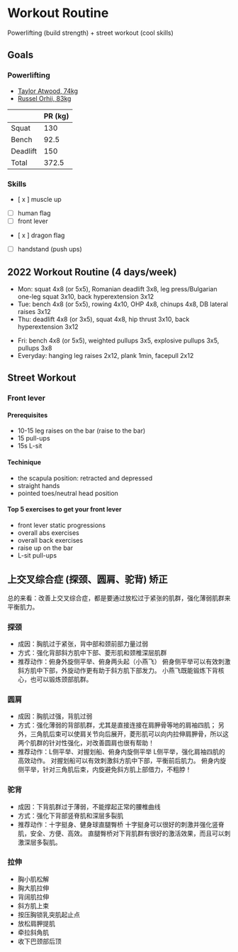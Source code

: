 # Workout Routine

Powerlifting (build strength) + street workout (cool skills)

## Goals

### Powerlifting

- [Taylor Atwood, 74kg](https://www.openpowerlifting.org/u/tayloratwood)
- [Russel Orhii, 83kg](https://www.openpowerlifting.org/u/russelorhii)

||PR (kg)|
|---|---|
|Squat|130|
|Bench|92.5|
|Deadlift|150|
|Total|372.5|

<!-- |PR (kg)|Body Weight|Squat|Bench|Deadlift|Total| -->
<!-- |---|---| -->
<!-- |7/11/2022|75|130|92.5|150|372.5| -->

### Skills
- [ x ] muscle up
- [  ] human flag
- [  ] front lever
- [ x ] dragon flag
- [  ] handstand (push ups)

## 2022 Workout Routine (4 days/week)

- Mon: squat 4x8 (or 5x5), Romanian deadlift 3x8, leg press/Bulgarian one-leg squat 3x10, back hyperextension 3x12
- Tue: bench 4x8 (or 5x5), rowing 4x10, OHP 4x8, chinups 4x8, DB lateral raises 3x12
- Thu: deadlift 4x8 (or 3x5), squat 4x8, hip thrust 3x10, back hyperextension 3x12
<!-- - Fri: OHP 4x10, pullups 4x8, skull crusher 3x10, barbell curls 3x10, weighted dips 3x12, hammer curls 3x10 -->
<!-- - Fri: OHP 4x8, pullups 4x8, DB lateral raises 3x12, rowing 4x10 -->
- Fri: bench 4x8 (or 5x5), weighted pullups 3x5, explosive pullups 3x5, pullups 3x8
- Everyday: hanging leg raises 2x12, plank 1min, facepull 2x12

## Street Workout

### Front lever

#### Prerequisites

- 10-15 leg raises on the bar (raise to the bar)
- 15 pull-ups
- 15s L-sit

#### Techinique

- the scapula position: retracted and depressed
- straight hands
- pointed toes/neutral head position

#### Top 5 exercises to get your front lever

- front lever static progressions
- overall abs exercises
- overall back exercises
- raise up on the bar
- L-sit pull-ups

## 上交叉综合症 (探颈、圆肩、驼背) 矫正

总的来看：改善上交叉综合症，都是要通过放松过于紧张的肌群，强化薄弱肌群来平衡肌力。

### 探颈

- 成因：胸肌过于紧张，背中部和颈前部力量过弱
- 方式：强化背部斜方肌中下部、菱形肌和颈椎深层肌群
- 推荐动作：俯身外旋侧平举、俯身两头起（小燕飞）
    俯身侧平举可以有效刺激斜方肌中下部，外旋动作更有助于斜方肌下部发力。
    小燕飞既能锻炼下背核心，也可以锻炼颈部肌群。

### 圆肩

- 成因：胸肌过强，背肌过弱
- 方式：强化薄弱的背部肌群，尤其是直接连接在肩胛骨等地的肩袖四肌；
    另外，三角肌后束可以使肩关节向后展开，菱形肌可以向内拉伸肩胛骨，所以这两个肌群的针对性强化，对改善圆肩也很有帮助！
- 推荐动作：L侧平举、对握划船、俯身内旋侧平举
    L侧平举，强化肩袖四肌的高效动作。
    对握划船可以有效刺激斜方肌中下部，平衡前后肌力。
    俯身内旋侧平举，针对三角肌后束，内旋避免斜方肌上部借力，不粗脖！

### 驼背

- 成因：下背肌群过于薄弱，不能撑起正常的腰椎曲线
- 方式：强化下背部竖脊肌和深层多裂肌
- 推荐动作：十字挺身、健身球直腿臀桥
    十字挺身可以很好的刺激并强化竖脊肌，安全、方便、高效。
    直腿臀桥对下背肌群有很好的激活效果，而且可以刺激深层多裂肌。

### 拉伸

- 胸小肌松解
- 胸大肌拉伸
- 背阔肌拉伸
- 斜方肌上束
- 按压胸锁乳突肌起止点
- 放松肩胛提肌
- 牵拉斜角肌
- 收下巴颈部后顶
